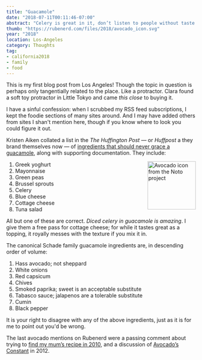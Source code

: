 ```yaml
---
title: "Guacamole"
date: "2018-07-11T00:11:46-07:00"
abstract: "Celery is great in it, don’t listen to people without taste."
thumb: "https://rubenerd.com/files/2018/avocado_icon.svg"
year: "2018"
location: Los-Angeles
category: Thoughts
tag:
- california2018
- family
- food
---
```

This is my first blog post from Los Angeles! Though the topic in question is perhaps only tangentially related to the place. Like a protractor. Clara found a soft toy protractor in Little Tokyo and came *this close* to buying it.

I have a sinful confession: when I scrubbed my RSS feed subscriptions, I kept the foodie sections of many sites around. And I may have added others from sites I shan't mention here, though if you know where to look you could figure it out.

Kristen Aiken collated a list in the *The Huffington Post* — or *Huffpost* a they brand themselves now — of [ingredients that should never grace a guacamole], along with supporting documentation. They include:

<p><img src="https://rubenerd.com/files/2018/avocado_icon.svg" alt="Avocado icon from the Noto project" style="width:128px; height:128px; float:right; margin:0 0 1em 2em" /></p>

1. Greek yoghurt
2. Mayonnaise
3. Green peas
4. Brussel sprouts
5. Celery
6. Blue cheese
7. Cottage cheese
8. Tuna salad

All but one of these are correct. *Diced celery in guacamole is amazing*. I give them a free pass for cottage cheese; for while it tastes great as a topping, it royally messes with the texture if you mix it in.

The canonical Schade family guacamole ingredients are, in descending order of volume:

1. Hass avocado; not sheppard
2. White onions
3. Red capsicum
4. Chives
5. Smoked paprika; sweet is an acceptable substitute
6. Tabasco sauce; jalapenos are a tolerable substitute
7. Cumin
8. Black pepper

It is your right to disagree with any of the above ingredients, just as it is for me to point out you'd be wrong.

The last avocado mentions on Rubenerd were a passing comment about trying to [find my mum’s recipe in 2010], and a discussion of [Avocado’s Constant] in 2012.

[ingredients that should never grace a guacamole]: https://www.huffingtonpost.com/entry/guacamole-ingredients_us_5ae741ebe4b04aa23f25bbe1
[find my mum’s recipe in 2010]: https://rubenerd.com/anime-restore-my-blog/
[Avocado’s constant]: https://rubenerd.com/whats-avocados-constant/

